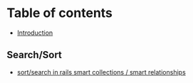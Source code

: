 # Table of contents

* [Introduction](README.md)

## Search/Sort

* [sort/search in rails smart collections / smart relationships](search-sort/sort-search-in-rails-smart-collections-smart-relationships.md)

